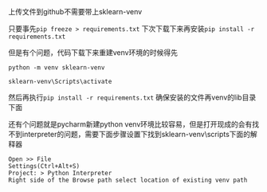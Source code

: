 上传文件到github不需要带上sklearn-venv

只要事先`pip freeze > requirements.txt`
下次下载下来再安装`pip install -r requirements.txt`

但是有个问题，代码下载下来重建venv环境的时候得先

`python -m venv sklearn-venv`


`sklearn-venv\Scripts\activate`

然后再执行`pip install -r requirements.txt`
确保安装的文件再venv的lib目录下面

还有个问题就是pycharm新建python venv环境比较容易，但是打开现成的会有找不到interpreter的问题，需要下面步骤设置下找到sklearn-venv\scripts下面的解释器
```
Open >> File
Settings(Ctrl+Alt+S)
Project: > Python Interpreter
Right side of the Browse path select location of existing venv path
```